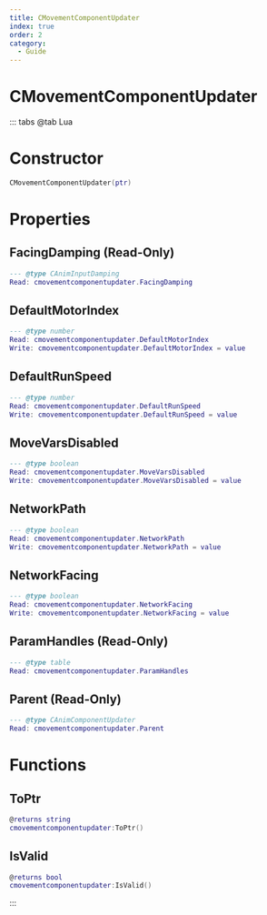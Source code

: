 ```yaml
---
title: CMovementComponentUpdater
index: true
order: 2
category:
  - Guide
---
```


# CMovementComponentUpdater

::: tabs
@tab Lua
# Constructor
```lua
CMovementComponentUpdater(ptr)
```
# Properties
## FacingDamping (Read-Only)
```lua
--- @type CAnimInputDamping
Read: cmovementcomponentupdater.FacingDamping
```
## DefaultMotorIndex 
```lua
--- @type number
Read: cmovementcomponentupdater.DefaultMotorIndex
Write: cmovementcomponentupdater.DefaultMotorIndex = value
```
## DefaultRunSpeed 
```lua
--- @type number
Read: cmovementcomponentupdater.DefaultRunSpeed
Write: cmovementcomponentupdater.DefaultRunSpeed = value
```
## MoveVarsDisabled 
```lua
--- @type boolean
Read: cmovementcomponentupdater.MoveVarsDisabled
Write: cmovementcomponentupdater.MoveVarsDisabled = value
```
## NetworkPath 
```lua
--- @type boolean
Read: cmovementcomponentupdater.NetworkPath
Write: cmovementcomponentupdater.NetworkPath = value
```
## NetworkFacing 
```lua
--- @type boolean
Read: cmovementcomponentupdater.NetworkFacing
Write: cmovementcomponentupdater.NetworkFacing = value
```
## ParamHandles (Read-Only)
```lua
--- @type table
Read: cmovementcomponentupdater.ParamHandles
```
## Parent (Read-Only)
```lua
--- @type CAnimComponentUpdater
Read: cmovementcomponentupdater.Parent
```
# Functions
## ToPtr
```lua
@returns string
cmovementcomponentupdater:ToPtr()
```
## IsValid
```lua
@returns bool
cmovementcomponentupdater:IsValid()
```

:::